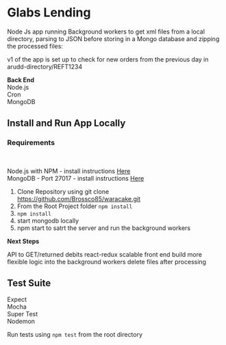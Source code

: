<h1>Glabs Lending</h1>
Node Js app running Background workers to get xml files from a local directory, parsing to JSON before storing in a Mongo database and zipping the processed files: <br>

v1 of the app is set up to check for new orders from the previous day in arudd-directory/REFT1234

<b>Back End</b><br>
Node.js <br>
Cron <br>
MongoDB <br>

<h2>Install and Run App Locally</h2>
<h3>Requirements</h3> <br>

Node.js with NPM - install instructions [Here](https://docs.npmjs.com/getting-started/installing-node) <br>
MongoDB - Port 27017 - install instructions [Here](https://docs.mongodb.com/manual/installation/) <br>

1. Clone Repository using git clone https://github.com/Brossco85/waracake.git <br>
2. From the Root Project folder `npm install` <br> 
3. `npm install` <br>
4. start mongodb locally <br>
8. npm start to satrt the server and run the background workers <br>

<b>Next Steps</b><br>

API to GET/returned debits
react-redux scalable front end
build more flexible logic into the background workers
delete files after processing


<h2>Test Suite</h2>
Expect <br>
Mocha <br>
Super Test <br>
Nodemon <br>

Run tests using `npm test` from the root directory

